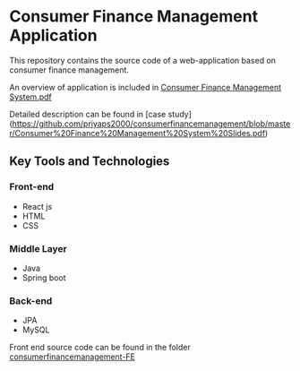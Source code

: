 # Consumer Finance Management Application

This repository contains the source code of a web-application based on consumer finance management.

An overview of application is included in [Consumer Finance Management System.pdf](https://github.com/priyaps2000/consumerfinancemanagement/files/10037639/Consumer.Finance.Management.System.Team-1.pdf)

Detailed description can be found in [case study]
(https://github.com/priyaps2000/consumerfinancemanagement/blob/master/Consumer%20Finance%20Management%20System%20Slides.pdf)

## Key Tools and Technologies

### Front-end
* React js
* HTML
* CSS

### Middle Layer
* Java
* Spring boot 

### Back-end
* JPA
* MySQL

Front end source code can be found in the folder [consumerfinancemanagement-FE](https://github.com/priyaps2000/consumerfinancemanagement/tree/master/consumerfinancemanagement-FE)
